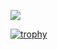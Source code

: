 

<a href="https://www.instagram.com/gyu_1_gyu/" target="_blank"><img src="https://img.shields.io/badge/SNS-E4405F?style=flat-square&logo=instagram&logoColor=white"/></a>


[![trophy](https://github-profile-trophy.vercel.app/?username=lovaoi777)](https://github.com/ryo-ma/github-profile-trophy)

